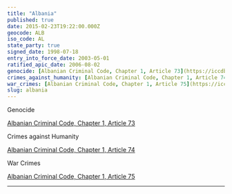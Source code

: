 ```yaml
---
title: "Albania"
published: true
date: 2015-02-23T19:22:00.000Z
geocode: ALB
iso_code: AL
state_party: true
signed_date: 1998-07-18
entry_into_force_date: 2003-05-01
ratified_apic_date: 2006-08-02
genocide: [Albanian Criminal Code, Chapter 1, Article 73](https://iccdb.hrlc.net/data/doc/215/keyword/46/)
crimes_against_humanity: [Albanian Criminal Code, Chapter 1, Article 74](https://iccdb.hrlc.net/data/doc/215/keyword/13/)
war_crimes: [Albanian Criminal Code, Chapter 1, Article 75](https://iccdb.hrlc.net/data/doc/215/keyword/145/)
slug: albania
---
```

Genocide

[Albanian Criminal Code, Chapter 1, Article 73](https://iccdb.hrlc.net/data/doc/215/keyword/46/)

Crimes against Humanity

[Albanian Criminal Code, Chapter 1, Article 74](https://iccdb.hrlc.net/data/doc/215/keyword/13/)

War Crimes

[Albanian Criminal Code, Chapter 1, Article 75](https://iccdb.hrlc.net/data/doc/215/keyword/145/)

---

